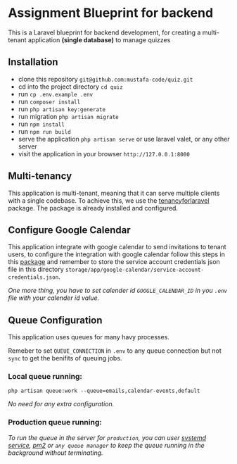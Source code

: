Assignment Blueprint for backend
===============================

This is a Laravel blueprint for backend development, for creating a multi-tenant application **(single database)** to manage quizzes

## Installation
- clone this repository `git@github.com:mustafa-code/quiz.git`
- cd into the project directory `cd quiz`
- run `cp .env.example .env`
- run `composer install`
- run `php artisan key:generate`
- run migration `php artisan migrate`
- run `npm install`
- run `npm run build`
- serve the application `php artisan serve` or use laravel valet, or any other server
- visit the application in your browser `http://127.0.0.1:8000` 

## Multi-tenancy
This application is multi-tenant, meaning that it can serve multiple clients with a single codebase. To achieve this, we use the [tenancyforlaravel](https://tenancyforlaravel.com/) package. The package is already installed and configured.

## Configure Google Calendar
This application integrate with google calendar to send invitations to tenant users,  to configure the integration with google calendar follow this steps in this [package](https://github.com/spatie/laravel-google-calendar?tab=readme-ov-file#how-to-obtain-the-credentials-to-communicate-with-google-calendar) and remember to store the service account credentials json file in this directory `storage/app/google-calendar/service-account-credentials.json`.

*One more thing, you have to set calender id `GOOGLE_CALENDAR_ID` in you `.env` file with your calender id value.*

## Queue Configuration
This application uses queues for many havy processes.

Remeber to set `QUEUE_CONNECTION` in `.env` to any queue connection but not `sync` to get the benifits of queuing jobs.

### Local queue running:
```
php artisan queue:work --queue=emails,calendar-events,default
```
*No need for any extra configuration.*

### Production queue running:
*To run the queue in the server for `production`, you can user [systemd service](https://tecadmin.net/running-laravel-queue-worker-as-a-systemd-service/), [pm2](https://awangt.medium.com/run-and-monitor-laravel-queue-using-pm2-dc4924372e03) or `any queue manager` to keep the queue running in the background without terminating.*
